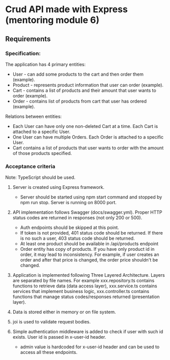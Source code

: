 # Crud API made with Express (mentoring module 6)

## Requirements

### Specification: 

The application has 4 primary entities:
- User - can add some products to the cart and then order them (example).
- Product - represents product information that user can order (example).
- Cart - contains a list of products and their amount that user wants to order (example).
- Order - contains list of products from cart that user has ordered (example).

Relations between entities:

- Each User can have only one non-deleted Cart at a time. Each Cart is attached to a specific User.
- One User can have multiple Orders. Each Order is attached to a specific User.
- Cart contains a list of products that user wants to order with the amount of those products specified.

### Acceptance criteria

Note: TypeScript should be used.

1. Server is created using Express framework.
    - Server should be started using npm start command and stopped by npm run stop. Server is running on 8000 port.
2. API implementation follows Swagger (docs/swagger.yml). Proper HTTP status codes are returned in responses (not only 200 or 500).
    - Auth endpoints should be skipped at this point.
    - If token is not provided, 401 status code should be returned. If there is no such a user, 403 status code should be returned.
    - At least one product should be available in /api/products endpoint
    - Order entity has copy of products. If you have only product id in order, it may lead to inconsistency. For example, if user creates an order and after that price is changed, the order price shouldn't be changed.

3. Application is implemented following Three Layered Architecture. Layers are separated by file names. For example xxx.repository.ts contains functions to retrieve data (data access layer), xxx.service.ts contains services that implement business logic, xxx.controller.ts contains functions that manage status codes/responses returned (presentation layer).
4. Data is stored either in memory or on file system.
5. joi is used to validate request bodies.
6. Simple authentication middleware is added to check if user with such id exists. User id is passed in x-user-id header.
    - admin value is hardcoded for x-user-id header and can be used to access all these endpoints.

